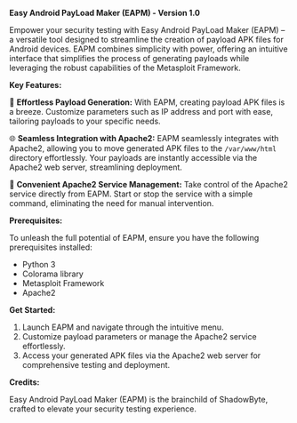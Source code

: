 
**Easy Android PayLoad Maker (EAPM) - Version 1.0**

Empower your security testing with Easy Android PayLoad Maker (EAPM) – a versatile tool designed to streamline the creation of payload APK files for Android devices. EAPM combines simplicity with power, offering an intuitive interface that simplifies the process of generating payloads while leveraging the robust capabilities of the Metasploit Framework.

**Key Features:**

🚀 **Effortless Payload Generation:** With EAPM, creating payload APK files is a breeze. Customize parameters such as IP address and port with ease, tailoring payloads to your specific needs.

🌐 **Seamless Integration with Apache2:** EAPM seamlessly integrates with Apache2, allowing you to move generated APK files to the `/var/www/html` directory effortlessly. Your payloads are instantly accessible via the Apache2 web server, streamlining deployment.

🔧 **Convenient Apache2 Service Management:** Take control of the Apache2 service directly from EAPM. Start or stop the service with a simple command, eliminating the need for manual intervention.

**Prerequisites:**

To unleash the full potential of EAPM, ensure you have the following prerequisites installed:

- Python 3
- Colorama library
- Metasploit Framework
- Apache2

**Get Started:**

1. Launch EAPM and navigate through the intuitive menu.
2. Customize payload parameters or manage the Apache2 service effortlessly.
3. Access your generated APK files via the Apache2 web server for comprehensive testing and deployment.

**Credits:**

Easy Android PayLoad Maker (EAPM) is the brainchild of ShadowByte, crafted to elevate your security testing experience.

